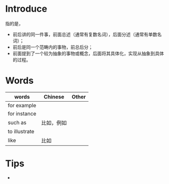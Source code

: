 # Introduce
指的是，
* 前后讲的同一件事，前面总述（通常有复数名词），后面分述（通常有单数名词）；
* 前后是同一个范畴内的事物，前总后分；
* 前面提到了一个较为抽象的事物或概念，后面将其具体化，实现从抽象到具体的过程。
# Words
words | Chinese | Other 
-------|-------|------
for example | | 
for instance | | 
such as | 比如，例如 | 
to illustrate | | 
like | 比如 | 
# Tips
* 